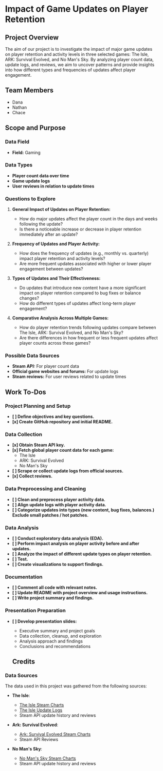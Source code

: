 # Impact of Game Updates on Player Retention

## Project Overview
The aim of our project is to investigate the impact of major game updates on player retention and activity levels in three selected games: The Isle, ARK: Survival Evolved, and No Man's Sky. By analyzing player count data, update logs, and reviews, we aim to uncover patterns and provide insights into how different types and frequencies of updates affect player engagement.

## Team Members
- Dana
- Nathan
- Chace

## Scope and Purpose
### Data Field
- **Field:** Gaming

### Data Types
- **Player count data over time**
- **Game update logs**
- **User reviews in relation to update times**

### Questions to Explore
1. **General Impact of Updates on Player Retention:**
   - How do major updates affect the player count in the days and weeks following the update?
   - Is there a noticeable increase or decrease in player retention immediately after an update?

2. **Frequency of Updates and Player Activity:**
   - How does the frequency of updates (e.g., monthly vs. quarterly) impact player retention and activity levels?
   - Are more frequent updates associated with higher or lower player engagement between updates?

3. **Types of Updates and Their Effectiveness:**
   - Do updates that introduce new content have a more significant impact on player retention compared to bug fixes or balance changes?
   - How do different types of updates affect long-term player engagement?

4. **Comparative Analysis Across Multiple Games:**
   - How do player retention trends following updates compare between The Isle, ARK: Survival Evolved, and No Man's Sky?
   - Are there differences in how frequent or less frequent updates affect player counts across these games?

### Possible Data Sources
- **Steam API:** For player count data
- **Official game websites and forums:** For update logs
- **Steam reviews:** For user reviews related to update times

## Work To-Dos

### Project Planning and Setup
- **[ ] Define objectives and key questions.**
- **[x] Create GitHub repository and initial README.**

### Data Collection
- **[x] Obtain Steam API key.**
- **[x] Fetch global player count data for each game:**
  - The Isle
  - ARK: Survival Evolved
  - No Man's Sky
- **[ ] Scrape or collect update logs from official sources.**
- **[x] Collect reviews.**

### Data Preprocessing and Cleaning
- **[ ] Clean and preprocess player activity data.**
- **[ ] Align update logs with player activity data.**
- **[ ] Categorize updates into types (new content, bug fixes, balances.) Exclude small patches / hot patches.**

### Data Analysis
- **[ ] Conduct exploratory data analysis (EDA).**
- **[ ] Perform impact analysis on player activity before and after updates.**
- **[ ] Analyze the impact of different update types on player retention.**
- **[ ] Test.**
- **[ ] Create visualizations to support findings.**

### Documentation
- **[ ] Comment all code with relevant notes.**
- **[ ] Update README with project overview and usage instructions.**
- **[ ] Write project summary and findings.**

### Presentation Preparation
- **[ ] Develop presentation slides:**
  - Executive summary and project goals
  - Data collection, cleanup, and exploration
  - Analysis approach and findings
  - Conclusions and recommendations

  ## Credits

### Data Sources

The data used in this project was gathered from the following sources:

- **The Isle**: 
  - [The Isle Steam Charts](https://steamcharts.com/app/376210)
  - [The Isle Update Logs](https://survivetheark.com/index.php?/forums/topic/166421-archived-pc-patch-notes/)
  - Steam API update history and reviews

- **Ark: Survival Evolved**:
  - [Ark: Survival Evolved Steam Charts](https://steamcharts.com/app/346110)
  - Steam API Reviews

- **No Man's Sky**:
  - [No Man's Sky Steam Charts](https://steamcharts.com/app/275850)
  - Steam API update history and reviews

